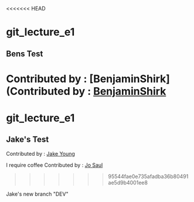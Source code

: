 <<<<<<< HEAD
# git_lecture_e1



Bens Test
---
Contributed by : [BenjaminShirk](Contributed by : [BenjaminShirk](https://github.com/Bank-Builder)
=======

# git_lecture_e1


Jake's Test
---
Contributed by : [Jake Young](https://github.com/jake1970/)


I require coffee
Contributed by : [Jo Saul](https://github.com/Jo-Saul)
>>>>>>> 95544fae0e735afadba36b80491ae5d9b4001ee8


Jake's new branch "DEV"
